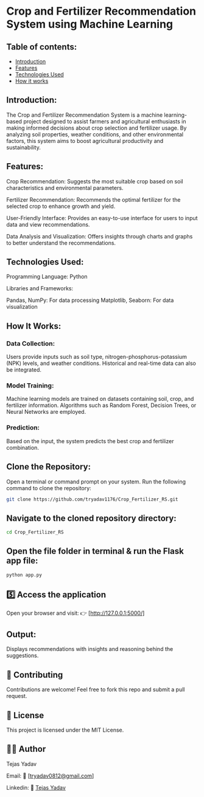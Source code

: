 # Crop and Fertilizer Recommendation System using Machine Learning

## Table of contents:
- [Introduction](#introduction)
- [Features](#features)
- [Technologies Used](#technologies_used)
- [How it works](#how_it_works)
## Introduction:

The Crop and Fertilizer Recommendation System is a machine learning-based project designed to assist farmers and agricultural enthusiasts in making informed decisions about crop selection and fertilizer usage. By analyzing soil properties, weather conditions, and other environmental factors, this system aims to boost agricultural productivity and sustainability.

## Features:

Crop Recommendation: Suggests the most suitable crop based on soil characteristics and environmental parameters.

Fertilizer Recommendation: Recommends the optimal fertilizer for the selected crop to enhance growth and yield.

User-Friendly Interface: Provides an easy-to-use interface for users to input data and view recommendations.

Data Analysis and Visualization: Offers insights through charts and graphs to better understand the recommendations.

## Technologies Used:

Programming Language: Python

Libraries and Frameworks:

Pandas, NumPy: For data processing
Matplotlib, Seaborn: For data visualization

## How It Works:

### Data Collection:

Users provide inputs such as soil type, nitrogen-phosphorus-potassium (NPK) levels, and weather conditions.
Historical and real-time data can also be integrated.

### Model Training:

Machine learning models are trained on datasets containing soil, crop, and fertilizer information.
Algorithms such as Random Forest, Decision Trees, or Neural Networks are employed.

### Prediction:

Based on the input, the system predicts the best crop and fertilizer combination.

## Clone the Repository:
Open a terminal or command prompt on your system.
Run the following command to clone the repository:
```bash
git clone https://github.com/tryadav1176/Crop_Fertilizer_RS.git
```
## Navigate to the cloned repository directory:
```bash
cd Crop_Fertilizer_RS
```
## Open the file folder in terminal & run the Flask app file:

```bash
python app.py
```

## 5️⃣ Access the application

Open your browser and visit:
👉 [http://127.0.0.1:5000/]

## Output:

Displays recommendations with insights and reasoning behind the suggestions.

## 🤝 Contributing

Contributions are welcome! Feel free to fork this repo and submit a pull request.

## 📜 License

This project is licensed under the MIT License.

## 👨‍💻 Author

Tejas Yadav

Email:
📧 [tryadav0812@gmail.com]

Linkedin:
🔗 [Tejas Yadav](linkedin.com/tejasyadav1512)

